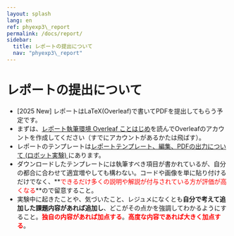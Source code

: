 ```yaml
---
layout: splash
lang: en
ref: phyexp3\_report
permalink: /docs/report/
sidebar:
  title: レポートの提出について
  nav: "phyexp3\_report"
---
```


# レポートの提出について

- [2025 New] レポートはLaTeX(Overleaf)で書いてPDFを提出してもらう予定です。
- まずは、[レポート執筆環境 Overleaf ことはじめ](https://scrapbox.io/phyexp3/%E3%83%AC%E3%83%9D%E3%83%BC%E3%83%88%E5%9F%B7%E7%AD%86%E7%92%B0%E5%A2%83_Overleaf_%E3%81%93%E3%81%A8%E3%81%AF%E3%81%98%E3%82%81)を読んでOverleafのアカウントを作成してください（すでにアカウントがあるかたは飛ばす）。
- レポートのテンプレートは[レポートテンプレート、編集、PDFの出力について (ロボット実験) ](https://scrapbox.io/phyexp3/%E3%83%AC%E3%83%9D%E3%83%BC%E3%83%88%E3%83%86%E3%83%B3%E3%83%97%E3%83%AC%E3%83%BC%E3%83%88%E3%80%81%E7%B7%A8%E9%9B%86%E3%80%81PDF%E3%81%AE%E5%87%BA%E5%8A%9B%E3%81%AB%E3%81%A4%E3%81%84%E3%81%A6_(%E3%83%AD%E3%83%9C%E3%83%83%E3%83%88%E5%AE%9F%E9%A8%93))にあります。
- ダウンロードしたテンプレートには執筆すべき項目が書かれているが、自分の都合に合わせて適宜増やしても構わない。コードや画像を単に貼り付けるだけでなく、**<font color="red">できるだけ多くの説明や解説が付与されている方が評価が高くなる</font>**ので留意すること。
- 実験中に起きたことや、気づいたこと、レジュメになくとも**自分で考えて追加した課題内容があれば追加し**、どこがその点かを強調してわかるようにすること。**<font color="red">独自の内容があれば加点する</font>**。**<font color="red">高度な内容であれば大きく加点する</font>**。



